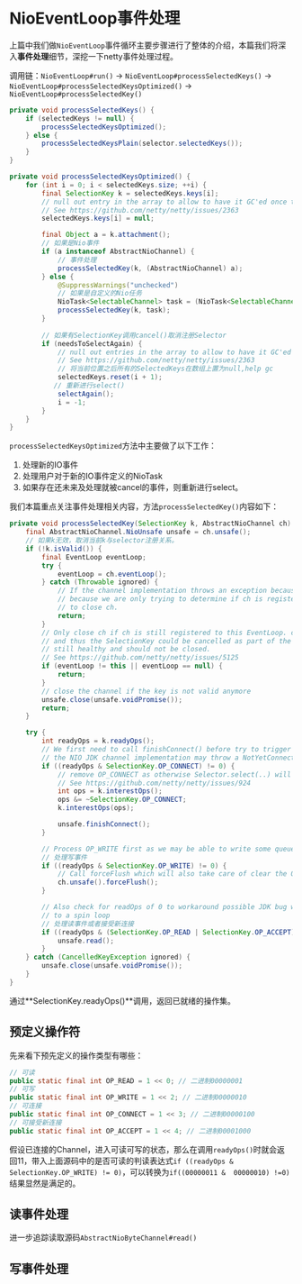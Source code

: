 # NioEventLoop事件处理

上篇中我们做`NioEventLoop`事件循环主要步骤进行了整体的介绍，本篇我们将深入**事件处理**细节，深挖一下netty事件处理过程。

调用链：`NioEventLoop#run()` -> `NioEventLoop#processSelectedKeys()` -> `NioEventLoop#processSelectedKeysOptimized()` -> `NioEventLoop#processSelectedKey()`

```java
private void processSelectedKeys() {
    if (selectedKeys != null) {
        processSelectedKeysOptimized();
    } else {
        processSelectedKeysPlain(selector.selectedKeys());
    }
}

private void processSelectedKeysOptimized() {
    for (int i = 0; i < selectedKeys.size; ++i) {
        final SelectionKey k = selectedKeys.keys[i];
        // null out entry in the array to allow to have it GC'ed once the Channel close
        // See https://github.com/netty/netty/issues/2363
        selectedKeys.keys[i] = null;

        final Object a = k.attachment();
	    // 如果是Nio事件
        if (a instanceof AbstractNioChannel) {
            // 事件处理
            processSelectedKey(k, (AbstractNioChannel) a);
        } else {
            @SuppressWarnings("unchecked")
            // 如果是自定义的Nio任务
            NioTask<SelectableChannel> task = (NioTask<SelectableChannel>) a;
            processSelectedKey(k, task);
        }
		
        // 如果有SelectionKey调用cancel()取消注册Selector
        if (needsToSelectAgain) {
            // null out entries in the array to allow to have it GC'ed once the Channel close
            // See https://github.com/netty/netty/issues/2363
            // 将当前位置之后所有的SelectedKeys在数组上置为null,help gc
            selectedKeys.reset(i + 1);
		   // 重新进行select()
            selectAgain();
            i = -1;
        }
    }
}
```

`processSelectedKeysOptimized`方法中主要做了以下工作：

1. 处理新的IO事件
2. 处理用户对于新的IO事件定义的NioTask
3. 如果存在还未来及处理就被cancel的事件，则重新进行select。

我们本篇重点关注事件处理相关内容，方法`processSelectedKey()`内容如下：

```java
private void processSelectedKey(SelectionKey k, AbstractNioChannel ch) {
    final AbstractNioChannel.NioUnsafe unsafe = ch.unsafe();
    // 如果k无效，取消当前k与selector注册关系。
    if (!k.isValid()) {
        final EventLoop eventLoop;
        try {
            eventLoop = ch.eventLoop();
        } catch (Throwable ignored) {
            // If the channel implementation throws an exception because there is no event loop, we ignore this
            // because we are only trying to determine if ch is registered to this event loop and thus has authority
            // to close ch.
            return;
        }
        // Only close ch if ch is still registered to this EventLoop. ch could have deregistered from the event loop
        // and thus the SelectionKey could be cancelled as part of the deregistration process, but the channel is
        // still healthy and should not be closed.
        // See https://github.com/netty/netty/issues/5125
        if (eventLoop != this || eventLoop == null) {
            return;
        }
        // close the channel if the key is not valid anymore
        unsafe.close(unsafe.voidPromise());
        return;
    }

    try {
        int readyOps = k.readyOps();
        // We first need to call finishConnect() before try to trigger a read(...) or write(...) as otherwise
        // the NIO JDK channel implementation may throw a NotYetConnectedException.
        if ((readyOps & SelectionKey.OP_CONNECT) != 0) {
            // remove OP_CONNECT as otherwise Selector.select(..) will always return without blocking
            // See https://github.com/netty/netty/issues/924
            int ops = k.interestOps();
            ops &= ~SelectionKey.OP_CONNECT;
            k.interestOps(ops);

            unsafe.finishConnect();
        }

        // Process OP_WRITE first as we may be able to write some queued buffers and so free memory.
        // 处理写事件
        if ((readyOps & SelectionKey.OP_WRITE) != 0) {
            // Call forceFlush which will also take care of clear the OP_WRITE once there is nothing left to write
            ch.unsafe().forceFlush();
        }

        // Also check for readOps of 0 to workaround possible JDK bug which may otherwise lead
        // to a spin loop
        // 处理读事件或者接受新连接
        if ((readyOps & (SelectionKey.OP_READ | SelectionKey.OP_ACCEPT)) != 0 || readyOps == 0) {
            unsafe.read();
        }
    } catch (CancelledKeyException ignored) {
        unsafe.close(unsafe.voidPromise());
    }
}
```

通过**SelectionKey.readyOps()**调用，返回已就绪的操作集。

## 预定义操作符

先来看下预先定义的操作类型有哪些：

```java
// 可读
public static final int OP_READ = 1 << 0; // 二进制00000001 
// 可写
public static final int OP_WRITE = 1 << 2; // 二进制00000010
// 可连接
public static final int OP_CONNECT = 1 << 3; // 二进制00000100
// 可接受新连接
public static final int OP_ACCEPT = 1 << 4; // 二进制00001000
```

假设已连接的Channel，进入可读可写的状态，那么在调用`readyOps()`时就会返回11，带入上面源码中的是否可读的判读表达式`if ((readyOps & SelectionKey.OP_WRITE) != 0)`，可以转换为`if((00000011 &  00000010) !=0)`  结果显然是满足的。

## 读事件处理

进一步追踪读取源码`AbstractNioByteChannel#read()`

## 写事件处理

